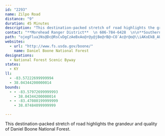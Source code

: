 ```yaml
---
id: "2293"
name: Zilpo Road
distance: "9"
duration: 45 Minutes
description: "This destination-packed stretch of road highlights the grandeur and quality of Daniel Boone National Forest."
contact: "**Morehead Ranger District**  \n 606-784-6428  \n\n**Southern & Eastern KY Tourism Development Association**  \n 606-677-6095  \n\n"
path: "ojegFlua}Ns@Dc@RsCvDgCzAeBxAo@r@y@jBe@rB@~CO`Ac@r@o@\\iAKoEkB_AUmCO}ADe@Dm@XcB~Ak@\\iALcAWu@BsClCg@Le@?e@Mc@]yBgD_Aq@iAI}Bx@_@Fc@Au@Wo@k@sAyBy@aA_As@gASs@Hk@\\aHnHkArBcD~G{@dAeAr@w@R}@D_F_@iFf@_A?oAa@i@y@Sm@Ks@?qAPgAVk@hAs@tAQr@_@n@eAHeAIuCYkAo@m@yBgAc@c@Ym@UmAOmB?mADs@\\iAnCuFXeADm@EeCDmAbD}M\\s@n@_AxCeBr@}@h@aBTmBCsAUqBKy@c@mAyAaCoC}Bs@oASkASmIFyBNs@Zm@rAy@pDY`Ae@r@_Bh@oCDqAEy@iBoG_@yEo@mD@_Ah@sBHaASkHr@_HBiEb@sAd@c@t@UlFk@l@Ah@FrAx@dAZt@Bt@MfAq@pIgHt@eAh@kARuACy@[sCC_A|C}LRoB^iHzBuLRkCUaB]y@e@m@iCqBi@sAI_B^{IEgAi@yFBsEKgBaA_F[cDYcBo@sAcBsBs@mAe@_BOeAGgAFkBZcBnAyDR_A@cAG}@Yw@e@q@m@[sDq@i@a@i@kAK{@ImEQwCkCwNY}DEsBHyCdAwKKsCc@eBs@sAcGmI}@uAe@eB_@qCo@iCsAsBqDeCoAyAc@_Bg@gG_@m@i@]cAAi@RoA~Ac@Vy@Ny@Me@Yc@_A]mEGSYe@o@_@a@GaANg@d@Wr@?xAd@vDCl@[jAs@z@k@^q@ReADeAKcA[qEkDuAo@}A[qEUoAWuAi@cAq@mAyAa@y@i@_BOgACsBN_Bh@mBbCeEvCmDrBkD~AoB|AeCf@sA`@yBDaBMkCL{@lCcE`@_@l@UT]Ng@?_@E[OYoAoA}@_Bs@cBEy@?i@h@gDHsAEuBm@_F?kBTaB`CsGXgBYsDSoFKeAYkA?a@h@yCCeBk@_EAeBL{C?_AKe@Ya@SEoBXi@_@Yg@?mAXwAJmBKeAi@g@ODc@`@[x@Id@Ix@?zEEX"
websites:
  - url: "http://www.fs.usda.gov/boone/"
    name: Daniel Boone National Forest
designations:
  - National Forest Scenic Byway
states:
  - KY
ll:
  - -83.57222699999994
  - 38.04344200000014
bounds:
  - - -83.57972699999993
    - 38.04344200000014
  - - -83.47080199999999
    - 38.07484099999999

---
```


This destination-packed stretch of road highlights the grandeur and quality of Daniel Boone National Forest.
